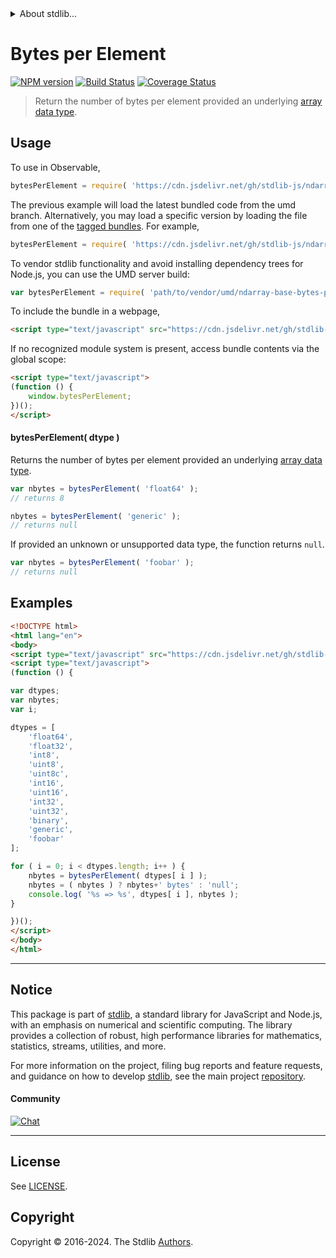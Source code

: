 <!--

@license Apache-2.0

Copyright (c) 2018 The Stdlib Authors.

Licensed under the Apache License, Version 2.0 (the "License");
you may not use this file except in compliance with the License.
You may obtain a copy of the License at

   http://www.apache.org/licenses/LICENSE-2.0

Unless required by applicable law or agreed to in writing, software
distributed under the License is distributed on an "AS IS" BASIS,
WITHOUT WARRANTIES OR CONDITIONS OF ANY KIND, either express or implied.
See the License for the specific language governing permissions and
limitations under the License.

-->


<details>
  <summary>
    About stdlib...
  </summary>
  <p>We believe in a future in which the web is a preferred environment for numerical computation. To help realize this future, we've built stdlib. stdlib is a standard library, with an emphasis on numerical and scientific computation, written in JavaScript (and C) for execution in browsers and in Node.js.</p>
  <p>The library is fully decomposable, being architected in such a way that you can swap out and mix and match APIs and functionality to cater to your exact preferences and use cases.</p>
  <p>When you use stdlib, you can be absolutely certain that you are using the most thorough, rigorous, well-written, studied, documented, tested, measured, and high-quality code out there.</p>
  <p>To join us in bringing numerical computing to the web, get started by checking us out on <a href="https://github.com/stdlib-js/stdlib">GitHub</a>, and please consider <a href="https://opencollective.com/stdlib">financially supporting stdlib</a>. We greatly appreciate your continued support!</p>
</details>

# Bytes per Element

[![NPM version][npm-image]][npm-url] [![Build Status][test-image]][test-url] [![Coverage Status][coverage-image]][coverage-url] <!-- [![dependencies][dependencies-image]][dependencies-url] -->

> Return the number of bytes per element provided an underlying [array data type][@stdlib/ndarray/dtypes].

<!-- Section to include introductory text. Make sure to keep an empty line after the intro `section` element and another before the `/section` close. -->

<section class="intro">

</section>

<!-- /.intro -->

<!-- Package usage documentation. -->



<section class="usage">

## Usage

To use in Observable,

```javascript
bytesPerElement = require( 'https://cdn.jsdelivr.net/gh/stdlib-js/ndarray-base-bytes-per-element@umd/browser.js' )
```
The previous example will load the latest bundled code from the umd branch. Alternatively, you may load a specific version by loading the file from one of the [tagged bundles](https://github.com/stdlib-js/ndarray-base-bytes-per-element/tags). For example,

```javascript
bytesPerElement = require( 'https://cdn.jsdelivr.net/gh/stdlib-js/ndarray-base-bytes-per-element@v0.2.1-umd/browser.js' )
```

To vendor stdlib functionality and avoid installing dependency trees for Node.js, you can use the UMD server build:

```javascript
var bytesPerElement = require( 'path/to/vendor/umd/ndarray-base-bytes-per-element/index.js' )
```

To include the bundle in a webpage,

```html
<script type="text/javascript" src="https://cdn.jsdelivr.net/gh/stdlib-js/ndarray-base-bytes-per-element@umd/browser.js"></script>
```

If no recognized module system is present, access bundle contents via the global scope:

```html
<script type="text/javascript">
(function () {
    window.bytesPerElement;
})();
</script>
```

#### bytesPerElement( dtype )

Returns the number of bytes per element provided an underlying [array data type][@stdlib/ndarray/dtypes].

```javascript
var nbytes = bytesPerElement( 'float64' );
// returns 8

nbytes = bytesPerElement( 'generic' );
// returns null
```

If provided an unknown or unsupported data type, the function returns `null`.

```javascript
var nbytes = bytesPerElement( 'foobar' );
// returns null
```

</section>

<!-- /.usage -->

<!-- Package usage notes. Make sure to keep an empty line after the `section` element and another before the `/section` close. -->

<section class="notes">

</section>

<!-- /.notes -->

<!-- Package usage examples. -->

<section class="examples">

## Examples

<!-- eslint no-undef: "error" -->

```html
<!DOCTYPE html>
<html lang="en">
<body>
<script type="text/javascript" src="https://cdn.jsdelivr.net/gh/stdlib-js/ndarray-base-bytes-per-element@umd/browser.js"></script>
<script type="text/javascript">
(function () {

var dtypes;
var nbytes;
var i;

dtypes = [
    'float64',
    'float32',
    'int8',
    'uint8',
    'uint8c',
    'int16',
    'uint16',
    'int32',
    'uint32',
    'binary',
    'generic',
    'foobar'
];

for ( i = 0; i < dtypes.length; i++ ) {
    nbytes = bytesPerElement( dtypes[ i ] );
    nbytes = ( nbytes ) ? nbytes+' bytes' : 'null';
    console.log( '%s => %s', dtypes[ i ], nbytes );
}

})();
</script>
</body>
</html>
```

</section>

<!-- /.examples -->

<!-- Section to include cited references. If references are included, add a horizontal rule *before* the section. Make sure to keep an empty line after the `section` element and another before the `/section` close. -->

<section class="references">

</section>

<!-- /.references -->

<!-- Section for related `stdlib` packages. Do not manually edit this section, as it is automatically populated. -->

<section class="related">

</section>

<!-- /.related -->

<!-- Section for all links. Make sure to keep an empty line after the `section` element and another before the `/section` close. -->


<section class="main-repo" >

* * *

## Notice

This package is part of [stdlib][stdlib], a standard library for JavaScript and Node.js, with an emphasis on numerical and scientific computing. The library provides a collection of robust, high performance libraries for mathematics, statistics, streams, utilities, and more.

For more information on the project, filing bug reports and feature requests, and guidance on how to develop [stdlib][stdlib], see the main project [repository][stdlib].

#### Community

[![Chat][chat-image]][chat-url]

---

## License

See [LICENSE][stdlib-license].


## Copyright

Copyright &copy; 2016-2024. The Stdlib [Authors][stdlib-authors].

</section>

<!-- /.stdlib -->

<!-- Section for all links. Make sure to keep an empty line after the `section` element and another before the `/section` close. -->

<section class="links">

[npm-image]: http://img.shields.io/npm/v/@stdlib/ndarray-base-bytes-per-element.svg
[npm-url]: https://npmjs.org/package/@stdlib/ndarray-base-bytes-per-element

[test-image]: https://github.com/stdlib-js/ndarray-base-bytes-per-element/actions/workflows/test.yml/badge.svg?branch=v0.2.1
[test-url]: https://github.com/stdlib-js/ndarray-base-bytes-per-element/actions/workflows/test.yml?query=branch:v0.2.1

[coverage-image]: https://img.shields.io/codecov/c/github/stdlib-js/ndarray-base-bytes-per-element/main.svg
[coverage-url]: https://codecov.io/github/stdlib-js/ndarray-base-bytes-per-element?branch=main

<!--

[dependencies-image]: https://img.shields.io/david/stdlib-js/ndarray-base-bytes-per-element.svg
[dependencies-url]: https://david-dm.org/stdlib-js/ndarray-base-bytes-per-element/main

-->

[chat-image]: https://img.shields.io/gitter/room/stdlib-js/stdlib.svg
[chat-url]: https://app.gitter.im/#/room/#stdlib-js_stdlib:gitter.im

[stdlib]: https://github.com/stdlib-js/stdlib

[stdlib-authors]: https://github.com/stdlib-js/stdlib/graphs/contributors

[umd]: https://github.com/umdjs/umd
[es-module]: https://developer.mozilla.org/en-US/docs/Web/JavaScript/Guide/Modules

[deno-url]: https://github.com/stdlib-js/ndarray-base-bytes-per-element/tree/deno
[deno-readme]: https://github.com/stdlib-js/ndarray-base-bytes-per-element/blob/deno/README.md
[umd-url]: https://github.com/stdlib-js/ndarray-base-bytes-per-element/tree/umd
[umd-readme]: https://github.com/stdlib-js/ndarray-base-bytes-per-element/blob/umd/README.md
[esm-url]: https://github.com/stdlib-js/ndarray-base-bytes-per-element/tree/esm
[esm-readme]: https://github.com/stdlib-js/ndarray-base-bytes-per-element/blob/esm/README.md
[branches-url]: https://github.com/stdlib-js/ndarray-base-bytes-per-element/blob/main/branches.md

[stdlib-license]: https://raw.githubusercontent.com/stdlib-js/ndarray-base-bytes-per-element/main/LICENSE

[@stdlib/ndarray/dtypes]: https://github.com/stdlib-js/ndarray-dtypes/tree/umd

</section>

<!-- /.links -->
